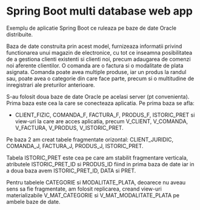 # Spring Boot multi database web app

Exemplu de aplicatie Spring Boot ce ruleaza pe baze de date Oracle distribuite. 

Baza de date construita prin acest model, furnizeaza informatii privind functionarea unui magazin de electronice, cu tot ce inseamna posibilitatea de a gestiona clienti existenti si clienti noi, precum adaugarea de comenzi noi aferente clientilor. O comanda are o factura si o modalitate de plata asignata. Comanda poate avea multiple produse, iar un produs la randul sau, poate avea o categorie din care face parte, precum si o multitudine de inregistrari ale preturilor anterioare.

S-au folosit doua baze de date Oracle pe acelasi server (pt convenienta). Prima baza este cea la care se conecteaza aplicatia. 
Pe prima baza se afla:
- CLIENT_FIZIC, COMANDA_F, FACTURA_F, PRODUS_F, ISTORIC_PRET si view-uri la care are acces aplicatia, precum V_CLIENT, V_COMANDA, V_FACTURA, V_PRODUS, V_ISTORIC_PRET. 

Pe baza 2 am creat tabele fragmentate orizontal: CLIENT_JURIDIC, COMANDA_J, FACTURA_J, PRODUS_J, ISTORIC_PRET.

Tabela ISTORIC_PRET este cea pe care am stabilit fragmentare verticala, atributele ISTORIC_PRET_ID si PRODUS_ID fiind in prima baza de date iar in a doua baza avem ISTORIC_PRET_ID, DATA si PRET.

Pentru tabelele CATEGORIE si MODALITATE_PLATA, deoarece nu aveau sens sa fie  fragmentate, am folosit replicarea, creand view-uri materializabile V_MAT_CATEGORIE si V_MAT_MODALITATE_PLATA pe ambele baze de date.
